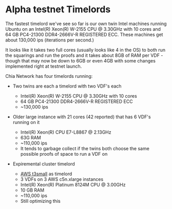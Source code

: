 # Alpha testnet Timelords

The fastest timelord we've see so far is our own twin Intel machines running Ubuntu on an Intel(R) Xeon(R) W-2155 CPU @ 3.30GHz with 10 cores and  64 GB PC4-21300 DDR4-2666V-R REGISTERED ECC. These machines get about 130,000 ips (iterations per second.)

It looks like it takes two full cores (usually looks like 4 in the OS) to both run the squarings and run the proofs and it takes about 8GB of RAM per VDF - though that may now be down to 6GB or even 4GB with some changes implemented right at testnet launch.

Chia Network has four timelords running:

*   Two twins are each a timelord with two VDF's each
    *   Intel(R) Xeon(R) W-2155 CPU @ 3.30GHz with 10 cores
    *   64 GB PC4-21300 DDR4-2666V-R REGISTERED ECC
    *   ~130,000 ips
*   Older large instance with 21 cores (42 reported) that has 6 VDF's running on it
    *   Intel(R) Xeon(R) CPU E7-L8867  @ 2.13GHz
    *   63G RAM
    *   ~110,000 ips
    *   It tends to garbage collect if the twins both choose the same possible proofs of space to run a VDF on

*   Expiremental cluster timelord
    *   [AWS t3small](https://aws.amazon.com/ec2/instance-types/t3/) as timelord
    *   3 VDFs on 3 AWS c5n.xlarge instances
    *   Intel(R) Xeon(R) Platinum 8124M CPU @ 3.00GHz
    *   10 GB RAM
    *   ~110,000 ips
    *   Still optimizing this